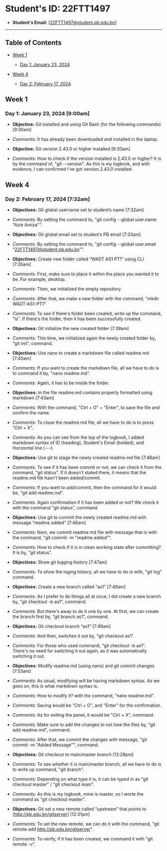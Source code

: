 # Student's ID: 22FTT1497

- **Student's Email:** [22FTT1497@student.pb.edu.bn]

---

## Table of Contents
- [Week 1](#week-1)
    - [Day 1: January 23, 2024](#day-1-january-23-2024)

- [Week 4](#week-4)
    - [Day 2: February 17, 2024](#day-2-february-17-2024)

## Week 1

### Day 1: January 23, 2024 [9:00am]
- **Objective:** Git installed and using Git Bash (for the following commands) [9:30am]
- *Comments:* It has already been downloaded and installed in the laptop.


- **Objective:** Git version 2.43.0 or higher installed [9:30am]
- *Comments:* How to check if the version installed is 2.43.0 or higher? It is by the command of, "git --version". As this is my logbook, and with evidence, I can confirmed I've got version 2.43.0 installed.

## Week 4

### Day 2: February 17, 2024 [7:32am]
- **Objectives:** Git global username set to student’s name [7:32am]
- *Comments:* By setting the command to, "git config --global user.name "Azie Amiza"".


- **Objectives:** Git global email set to student’s PB email [7:33am]
- *Comments:* By setting the command to, "git config --global user.email "22FTT1497@student.pb.edu.bn"".


- **Objectives:** Create new folder called “WADT AS1 PT1” using CLI [7:35am]
- *Comments:* First, make sure to place it within the place you wanted it to be. For example, desktop.
- *Comments:* Then, we initialized the empty repository.
- *Comments:* After that, we make a new folder with the command, "mkdir WADT-AS1-PT1"
- *Comments:* To see if there's folder been created, write up the command, "ls". If there's the folder, then it has been successfully created.


- **Objectives:** Git initialize the new created folder [7:39am]
- *Comments:* This time, we initialized again the newly created folder by, "git init", command.


- **Objectives:** Use nano to create a markdown file called readme.md [7:40am]
- *Comments:* If you want to create the markdown file, all we have to do is to command it by, "nano readme.md".
- *Comments:* Again, it has to be inside the folder.


- **Objectives:** In the file readme.md contains properly formatted using markdown [7:43am]
- *Comments:* With the command, "Ctrl + O" + "Enter", to save the file and confirm the name.
- *Comments:* To close the readme.md file, all we have to do is to press "Ctrl + X".
- *Comments:* As you can see from the top of the logbook, I added markdown syntax of ID (heading), Student's Email (bolded), and Horizontal line (---).


- **Objectives:** Use git to stage the newly created readme.md file [7:46am]
- *Comments:* To see if it has been commit or not, we can check it from the command, "git status". If it doesn't stated there, it means that the readme.md file hasn't been added/commit.
- *Comments:* If you want to add/commit, then the command for it would be, "git add readme.md".
- *Comments:* Again confirmation if it has been added or not? We check it with the command "git status", command.


- **Objectives:** Use git to commit the newly created readme.md with message “readme added” [7:46am]
- *Comments:* Next, we commit readme.md file with message that is with the command, "git commit -m "readme added"".
- *Comments:* How to check if it is in clean working state after committing? It is by, "git status".


- **Objectives:** Show git logging history [7:47am]
- *Comments:* To show the loging history, all we have to do is with, "git log" command.


- **Objectives:** Create a new branch called “as1” [7:49am]
- *Comments:* As I prefer to do things all at once, I did create a new branch by, "git checkout -b as1", command.
- *Comments:* But there's away to do it one by one. At first, we can create the branch first by, "git branch as1", command.


- **Objectives:** Git checkout branch “as1” [7:49am]
- *Comments:* And then, switches it out by, "git checkout as1".
- *Comments:* For those who used command, "git checkout -b as1". There's no need for switching it out again, as it was automatically switching it out.


- **Objectives:** Modify readme.md (using nano) and git commit changes [7:53am]
- *Comments:* As usual, modifying will be having markdown syntax. As we goes on, this is what markdown syntax is.
- *Comments:* How to modify it? with the command, "nano readme.md".
- *Comments:* Saving would be "Ctrl + O", and "Enter" for the confirmation.
- *Comments:* As for exiting the panel, it would be "Ctrl + X", command.
- *Comments:* Make sure to add the changes to not lose the files by, "git add readme.md", command.
- *Comments:* After that, we commit the changes with message, "git commit -m "Added Message"", command.


- **Objectives:** Git checkout to main/master branch [12:28pm]
- *Comments:* To see whether it is main/master branch, all we have to do is to write up command, "git branch".
- *Comments:* Depending on what type it is, it can be typed in as "git checkout master" / "git checkout main".
- *Comments:* As this is my logbook, mine is master, so I worte the command as "git checkout master".


- **Objectives:** Git set a new remote called “upstream” that points to [http://pb.edu.bn/gitserver] [12:31pm]
- *Comments:* To set the new remote, we can do it with the command, "git remote add http://pb.edu.bn/gitserver".
- *Comments:* To verify, if it has been created, we command it with "git remote -v".